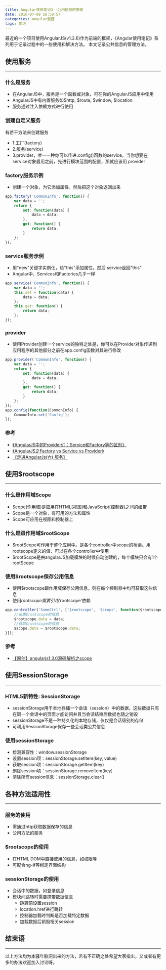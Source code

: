 ```yaml
---
title: Angular使用笔记3--公用信息的管理
date: 2016-07-09 16:59:57
categories: angular混搭
tags: 笔记
---
```

最近的一个项目使用AngularJS(v1.2.6)作为前端的框架，《Angular使用笔记》系列用于记录过程中的一些使用和解决方法。
本文记录公共信息的管理方法。
<!--more-->
## 使用服务
-----
### 什么是服务
- 在AngularJS中，服务是一个函数或对象，可在你的AngularJS应用中使用
- AngularJS中有内置服务如$http, $route, $window, $location
- 服务通过注入依赖方式进行使用

### 创建自定义服务
有若干方法来创建服务
- 1.工厂(factory)
- 2.服务(service)
- 3.provider，唯一一种你可以传进.config()函数的service。当你想要在service对象启用之前，先进行模块范围的配置，那就应该用 provider

### factory服务示例
- 创建一个对象，为它添加属性，然后把这个对象返回出来

``` javascript
app.factory('CommonInfo', function() {
	var data = '';
	return {
		set: function(data) {
			data = data;
		},
		get: function() {
			return data;
		}
	};
});
```

### service服务示例
- 用"new"关键字实例化，给"this"添加属性，然后 service返回"this"
- Angular中，Services和Factories几乎一样

``` javascript
app.service('CommonInfo', function() {
	var data = '';
	this.set = function(data) {
		data = data;
	};
	this.get: function() {
		return data;
	};
});
```

### provider
- 使用Provider创建一个service的独特之处是，你可以在Provider对象传递到应用程序的其他部分之前在app.config函数对其进行修改

``` javascript
app.provider('CommonInfo', function() {
	var data = '';
	return {
		set: function(data) {
			data = data;
		},
		get: function() {
			return data;
		}
	};
});
app.config(function(CommonInfo) {
	CommonInfo.set('Config');
});
```

### 参考
- [《AngularJS中的Provider们：Service和Factory等的区别》](https://segmentfault.com/a/1190000003096933)
- [《AngularJS之Factory vs Service vs Provider》](http://www.linuxidc.com/Linux/2014-05/101475.htm)
- [《走进AngularJs(六) 服务》](http://www.cnblogs.com/lvdabao/p/3464015.html?utm_source=tuicool&utm_medium=referral)

## 使用$rootscope
-----
### 什么是作用域Scope
- Scope(作用域)是应用在HTML(视图)和JavaScript(控制器)之间的纽带
- Scope是一个对象，有可用的方法和属性
- Scope可应用在视图和控制器上

### 什么是跟作用域$rootScope
- $rootScope可作用于整个应用中。是各个controller中scope的桥梁。用rootscope定义的值，可以在各个controller中使用
- $rootScope是由angularJS加载模块的时候自动创建的，每个模块只会有1个rootScope

### 使用$rootscope保存公用信息
- 使用$rootscope跟作用域保存公用信息，则在每个控制器中均可获取这些信息
- 使用$rootscope需要引用'$rootscope'依赖

``` javascript
app.controller('SomeCtrl', ['$rootscope', '$scope', function($rootscope, $scope) {
	//设置$rootscope的信息
	$rootscope.data = data;
	//获取$rootscope的信息
	$scope.data = $rootscope.data;
}]);
```

### 参考
- [【原创】angularjs1.3.0源码解析之scope](http://www.html-js.com/article/2365)

## 使用SessionStorage
-----
### HTML5新特性: SessionStorage
- sessionStorage用于本地存储一个会话（session）中的数据，这些数据只有在同一个会话中的页面才能访问并且当会话结束后数据也随之销毁
- sessionStorage不是一种持久化的本地存储，仅仅是会话级别的存储
- 可利用SessionStorage保存一些会话类公共信息

### 使用sessionStorage
- 检测兼容性：window.sessionStorage
- 设置session项：sessionStorage.setItem(key, value)
- 获取session项：sessionStorage.getItem(key)
- 删除session项：sessionStorage.removeItem(key)
- 清除所有session信息：sessionStorage.clear()

## 各种方法适用性
-----
### 服务的使用
- 需通过http获取数据保存的信息
- 公用方法的服务

### $rootscope的使用
- 在HTML DOM中直接使用的信息，如权限等
- 可配合ng-if等绑定界面结构

### sessionStorage的使用
- 会话中的数据，如登录信息
- 模块间跳转时需要携带数据信息
  - 跳转前设置session
  - location.href进行跳转
  - 控制器加载时判断是否加载特定数据
  - 加载数据后销毁相关session

## 结束语
-----
以上方法均为本骚年脑洞出来的方法，若有不正确之处希望大家指出，又或者有更多的办法欢迎加入讨论呀。